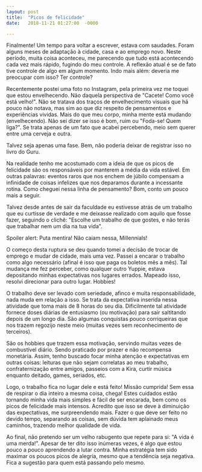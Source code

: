 ```yaml
---
layout: post
title:  "Picos de felicidade"
date:   2018-11-21 01:27:00  -0000

---
```

Finalmente! Um tempo para voltar a escrever, estava com saudades. Foram alguns meses de adaptação à cidade, casa e ao emprego novo. Neste período, muita coisa aconteceu, me parecendo que tudo está acontecendo cada vez mais rápido, fugindo do meu controle. A reflexão atual é se de fato tive controle de algo em algum momento. Indo mais além: deveria me preocupar com isso? Ter controle?

Recentemente postei uma foto no Instagram, pela primeira vez me toquei que estou envelhecendo. Não daquela perspectiva de "Cacete! Como você está velho!". Não se tratava dos traços de envelhecimento visuais que há pouco não notava, mas sim ao que diz respeito de pensamentos e experiências vividas. Mais do que meu corpo, minha mente está mudando (envelhecendo). Não sei dizer se isso é bom, ruim ou "Foda-se! Quem liga?". Se trata apenas de um fato que acabei percebendo, meio sem querer entre uma cerveja e outra.

Talvez seja apenas uma fase. Bem, não poderia deixar de registrar isso no livro do Guru.

Na realidade tenho me acostumado com a ideia de que os picos de felicidade são os responsáveis por manterem a média da vida estável. Em outras palavras: eventos raros que nos enchem de júbilo compensam a infinidade de coisas infelizes que nos deparamos durante a incessante rotina. Como cheguei nessa linha de pensamento? Bom, conto um pouco mais a seguir.

Talvez desde antes de sair da faculdade eu estivesse atrás de um trabalho que eu curtisse de verdade e me deixasse realizado com aquilo que fosse fazer, seguindo o clichê: "Escolhe um trabalho de que gostes, e não terás que trabalhar nem um dia na tua vida".

Spoiler alert: Puta mentira! Não caiam nessa, Millennials!

O começo desta ruptura se deu quando tomei a decisão de trocar de emprego e mudar de cidade, mais uma vez. Passei a encarar o trabalho como algo necessário (afinal é isso que paga os boletos mês a mês). Tal mudança me fez perceber, como qualquer outro Yuppie, estava depositando minhas expectativas nos lugares errados. Mapeado isso, resolvi direcionar para outro lugar. Hobbies!

O trabalho deve ser levado com seriedade, afinco e muita responsabilidade, nada muda em relação a isso. Se trata da expectativa inserida nessa atividade que toma mais de 8 horas do seu dia. Dificilmente tal atividade fornece doses diárias de entusiasmo (ou motivação) para sair saltitando depois de um longo dia. São algumas conquistas pouco corriqueiras que nos trazem regozijo neste meio (muitas vezes sem reconhecimento de terceiros).

São os hobbies que trazem essa motivação, servindo muitas vezes de combustível diário. Sendo praticado por prazer e não recompensa monetária. Assim, tenho buscado focar minha atenção e expectativas em outras coisas: leituras que não sejam correlatas ao meu trabalho, confraternização entre amigos, passeios com a Kira, curtir música enquanto deitado, games, seriados, etc.

Logo, o trabalho fica no lugar dele e está feito! Missão cumprida! Sem essa de respirar o dia inteiro a mesma coisa, chega! Estes cuidados estão tornando minha vida mais simples e fácil de ser encarada, bem como os picos de felicidade mais intensos. Acredito que isso se deve à diminuição das expectativas, me surpreendendo mais. Fazer o que deve ser feito no devido tempo, separando as coisas, sem dúvida tem aplainado meus caminhos, trazendo melhor qualidade de vida.

Ao final, não pretendo ser um velho rabugento que repete para si: "A vida é uma merda!". Apesar de ter dito isso inúmeras vezes, é algo que estou pouco a pouco aprendendo a lutar contra. Minha estratégia tem sido maximar os poucos picos de alegria, mesmo que a tendência seja negativa. Fica a sugestão para quem está passando pelo mesmo.